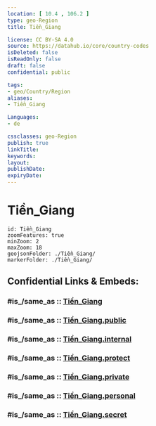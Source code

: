 ```yaml
---
location: [ 10.4 , 106.2 ] 
type: geo-Region
title: Tiền_Giang

license: CC BY-SA 4.0
source: https://datahub.io/core/country-codes
isDeleted: false
isReadOnly: false
draft: false
confidential: public

tags:
- geo/Country/Region
aliases:
- Tiền_Giang

Languages:
- de

cssclasses: geo-Region
publish: true
linkTitle: 
keywords: 
layout: 
publishDate: 
expiryDate: 
---
```


# Tiền_Giang

```leaflet
id: Tiền_Giang
zoomFeatures: true 
minZoom: 2 
maxZoom: 18
geojsonFolder: ./Tiền_Giang/
markerFolder: ./Tiền_Giang/
```


## Confidential Links & Embeds: 

### #is_/same_as :: [Tiền_Giang](/_Standards/Earth/Continent/Asia/Asia~South~East/Vietnam/Provinces~Vietnam/Tiền_Giang.md) 

### #is_/same_as :: [Tiền_Giang.public](/_public/Earth/Continent/Asia/Asia~South~East/Vietnam/Provinces~Vietnam/Tiền_Giang.public.md) 

### #is_/same_as :: [Tiền_Giang.internal](/_internal/Earth/Continent/Asia/Asia~South~East/Vietnam/Provinces~Vietnam/Tiền_Giang.internal.md) 

### #is_/same_as :: [Tiền_Giang.protect](/_protect/Earth/Continent/Asia/Asia~South~East/Vietnam/Provinces~Vietnam/Tiền_Giang.protect.md) 

### #is_/same_as :: [Tiền_Giang.private](/_private/Earth/Continent/Asia/Asia~South~East/Vietnam/Provinces~Vietnam/Tiền_Giang.private.md) 

### #is_/same_as :: [Tiền_Giang.personal](/_personal/Earth/Continent/Asia/Asia~South~East/Vietnam/Provinces~Vietnam/Tiền_Giang.personal.md) 

### #is_/same_as :: [Tiền_Giang.secret](/_secret/Earth/Continent/Asia/Asia~South~East/Vietnam/Provinces~Vietnam/Tiền_Giang.secret.md)

